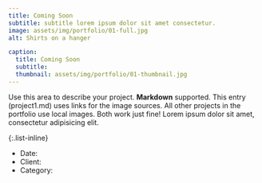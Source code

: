 ```yaml
---
title: Coming Soon
subtitle: subtitle lorem ipsum dolor sit amet consectetur.
image: assets/img/portfolio/01-full.jpg
alt: Shirts on a hanger

caption:
  title: Coming Soon
  subtitle: 
  thumbnail: assets/img/portfolio/01-thumbnail.jpg
---
```

Use this area to describe your project. **Markdown** supported. This entry (project1.md) uses links for the image sources. All other projects in the portfolio use local images. Both work just fine! Lorem ipsum dolor sit amet, consectetur adipisicing elit. 

{:.list-inline}
- Date: 
- Client: 
- Category: 

